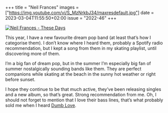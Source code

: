 +++
title       = "Neil Frances"
images      = ["https://img.youtube.com/vi/S_MzNrkbJ34/maxresdefault.jpg"]
date        = 2023-03-04T11:55:50+02:00
issue       = "2022-46"
+++

[![Neil Frances - These Days](https://img.youtube.com/vi/S_MzNrkbJ34/maxresdefault.jpg)](https://youtu.be/S_MzNrkbJ34)

This year, I have a new favourite dream pop band (at least that’s how I categorise them). I don’t know where I heard them, probably a Spotify radio recommendation, but I kept a song from them in my skating playlist, until discovering more of them.

I’m a big fan of dream pop, but in the summer I’m especially big fan of summer nostalgically sounding bands like them. They are perfect companions while skating at the beach in the sunny hot weather or right before sunset.

I hope they continue to be that much active, they’ve been releasing singles and a new album, so that’s great. Strong recommendation from me. Oh, I should not forget to mention that I love their bass lines, that’s what probably sold me when I heard [Dumb Love](https://youtu.be/yPhmeeunqII).
